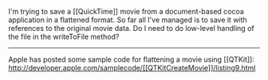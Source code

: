 


I'm trying to save a [[QuickTime]] movie from a document-based cocoa application in a flattened format. So far all I've managed is to save it with references to the original movie data. Do I need to do low-level handling of the file in the writeToFile method?

----

Apple has posted some sample code for flattening a movie using [[QTKit]]: http://developer.apple.com/samplecode/[[QTKitCreateMovie]]/listing9.html